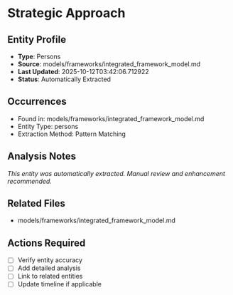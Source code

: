 # Strategic Approach

## Entity Profile
- **Type**: Persons
- **Source**: models/frameworks/integrated_framework_model.md
- **Last Updated**: 2025-10-12T03:42:06.712922
- **Status**: Automatically Extracted

## Occurrences
- Found in: models/frameworks/integrated_framework_model.md
- Entity Type: persons
- Extraction Method: Pattern Matching

## Analysis Notes
*This entity was automatically extracted. Manual review and enhancement recommended.*

## Related Files
- models/frameworks/integrated_framework_model.md

## Actions Required
- [ ] Verify entity accuracy
- [ ] Add detailed analysis
- [ ] Link to related entities
- [ ] Update timeline if applicable

